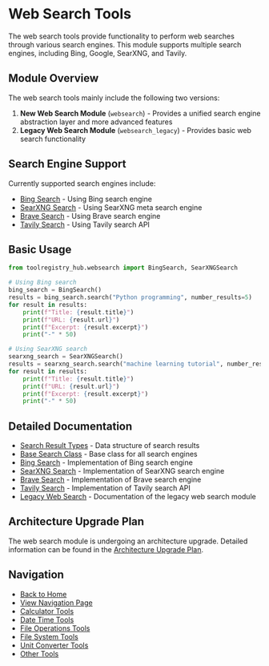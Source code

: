 # Web Search Tools

The web search tools provide functionality to perform web searches through various search engines. This module supports multiple search engines, including Bing, Google, SearXNG, and Tavily.

## Module Overview

The web search tools mainly include the following two versions:

1. **New Web Search Module** (`websearch`) - Provides a unified search engine abstraction layer and more advanced features
2. **Legacy Web Search Module** (`websearch_legacy`) - Provides basic web search functionality

## Search Engine Support

Currently supported search engines include:

- [Bing Search](bing.md) - Using Bing search engine
- [SearXNG Search](searxng.md) - Using SearXNG meta search engine
- [Brave Search](brave.md) - Using Brave search engine
- [Tavily Search](tavily.md) - Using Tavily search API

## Basic Usage

```python
from toolregistry_hub.websearch import BingSearch, SearXNGSearch

# Using Bing search
bing_search = BingSearch()
results = bing_search.search("Python programming", number_results=5)
for result in results:
    print(f"Title: {result.title}")
    print(f"URL: {result.url}")
    print(f"Excerpt: {result.excerpt}")
    print("-" * 50)

# Using SearXNG search
searxng_search = SearXNGSearch()
results = searxng_search.search("machine learning tutorial", number_results=3)
for result in results:
    print(f"Title: {result.title}")
    print(f"URL: {result.url}")
    print(f"Excerpt: {result.excerpt}")
    print("-" * 50)
```

## Detailed Documentation

- [Search Result Types](search_result.md) - Data structure of search results
- [Base Search Class](base_search.md) - Base class for all search engines
- [Bing Search](bing.md) - Implementation of Bing search engine
- [SearXNG Search](searxng.md) - Implementation of SearXNG search engine
- [Brave Search](brave.md) - Implementation of Brave search engine
- [Tavily Search](tavily.md) - Implementation of Tavily search API
- [Legacy Web Search](legacy.md) - Documentation of the legacy web search module

## Architecture Upgrade Plan

The web search module is undergoing an architecture upgrade. Detailed information can be found in the [Architecture Upgrade Plan](plan.md).

## Navigation

- [Back to Home](../readme_en.md)
- [View Navigation Page](../navigation.md)
- [Calculator Tools](../calculator.md)
- [Date Time Tools](../datetime.md)
- [File Operations Tools](../file_ops.md)
- [File System Tools](../filesystem.md)
- [Unit Converter Tools](../unit_converter.md)
- [Other Tools](../other_tools.md)

